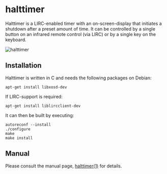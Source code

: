 # halttimer

Halttimer is a LIRC-enabled timer with an on-screen-display that initiates
a shutdown after a preset amount of time. It can be controlled by a single
button on an infrared remote control (via LIRC) or by a single key on the
keyboard.

![halttimer](http://static.0x0b.de/misc/halttimer.png)

## Installation

Halttimer is written in C and needs the following packages on Debian:

    apt-get install libxosd-dev

If LIRC-support is required:

    apt-get install liblircclient-dev

It can then be built by executing:

    autoreconf --install
    ./configure
    make
    make install

## Manual

Please consult the manual page, [halttimer(1)](http://halttimer.0x0b.de/halttimer.html) for details.
